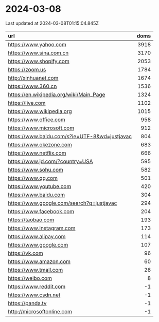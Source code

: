 # 2024-03-08

<!-- BEGIN -->
Last updated at 2024-03-08T01:15:04.845Z

url | doms
:- | -:
https://www.yahoo.com | 3918
https://www.sina.com.cn | 3170
https://www.shopify.com | 2053
https://zoom.us | 1784
http://xinhuanet.com | 1674
https://www.360.cn | 1536
https://en.wikipedia.org/wiki/Main_Page | 1324
https://live.com | 1102
https://www.wikipedia.org | 1015
https://www.office.com | 958
https://www.microsoft.com | 912
https://www.baidu.com/s?ie=UTF-8&wd=justjavac | 804
https://www.okezone.com | 683
https://www.netflix.com | 666
https://www.jd.com/?country=USA | 595
https://www.sohu.com | 582
https://www.qq.com | 501
https://www.youtube.com | 420
https://www.baidu.com | 304
https://www.google.com/search?q=justjavac | 294
https://www.facebook.com | 204
https://taobao.com | 193
https://www.instagram.com | 173
https://www.alipay.com | 114
https://www.google.com | 107
https://vk.com | 96
https://www.amazon.com | 60
https://www.tmall.com | 26
https://weibo.com | 8
https://www.reddit.com | -1
https://www.csdn.net | -1
https://panda.tv | -1
http://microsoftonline.com | -1
<!-- END -->
